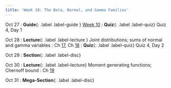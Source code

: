 ```yaml
---
title: 'Week 10: The Beta, Normal, and Gamma Families'
---
```


Oct 27
: **Guide**{: .label .label-guide } [Week 10](/assets/guides/fall25/week10.pdf)
: **Quiz**{: .label .label-quiz} Quiz 4, Day 1

Oct 28
: **Lecture**{: .label .label-lecture } Joint distributions; sums of normal and gamma variables
    : Ch [17](http://prob140.org/textbook/content/Chapter_17/00_Joint_Densities.html), Ch [18](http://prob140.org/textbook/content/Chapter_18/00_The_Normal_and_Gamma_Families.html)
: **Quiz**{: .label .label-quiz} Quiz 4, Day 2

Oct 29
: **Section**{: .label .label-disc}

Oct 30
: **Lecture**{: .label .label-lecture} Moment generating functions; Chernoff bound
    : Ch [19](http://prob140.org/textbook/content/Chapter_19/00_Distributions_of_Sums.html)

Oct 31
: **Mega-Section**{: .label .label-disc}